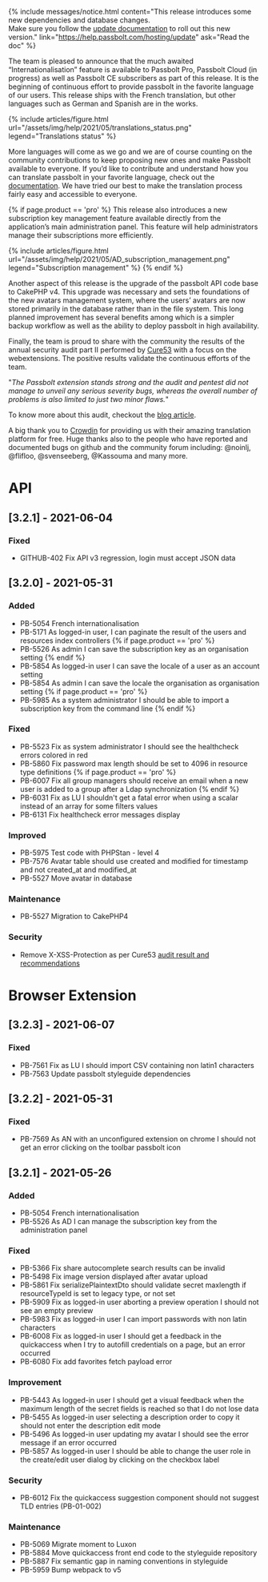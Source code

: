 {% include messages/notice.html
    content="This release introduces some new dependencies and database changes. <br>Make sure you follow 
    the [update documentation](https://help.passbolt.com/hosting/update) to roll out this new version."
    link="https://help.passbolt.com/hosting/update"
    ask="Read the doc"
%}

The team is pleased to announce that the much awaited “Internationalisation” feature is available to Passbolt Pro, Passbolt Cloud (in progress) as well as Passbolt CE subscribers as part of this release. It is the beginning of continuous effort to provide passbolt in the favorite language of our users. This release ships with the French translation, but other languages such as German and Spanish are in the works.

{% include articles/figure.html
url="/assets/img/help/2021/05/translations_status.png"
legend="Translations status"
%}

More languages will come as we go and we are of course counting on the community contributions to keep proposing new ones and make Passbolt available to everyone. If you’d like to contribute and understand how you can translate passbolt in your favorite language, check out the [documentation](https://help.passbolt.com/contribute/translation). We have tried our best to make the translation process fairly easy and accessible to everyone.

{% if page.product == 'pro' %}
This release also introduces a new subscription key management feature available directly from the application’s main administration panel. This feature will help administrators manage their subscriptions more efficiently.

{% include articles/figure.html
url="/assets/img/help/2021/05/AD_subscription_management.png"
legend="Subscription management"
%}
{% endif %}

Another aspect of this release is the upgrade of the passbolt API code base to CakePHP v4. This upgrade was necessary and sets the foundations of the new avatars management system, where the users’ avatars are now stored primarily in the database rather than in the file system. This long planned improvement has several benefits among which is a simpler backup workflow as well as the ability to deploy passbolt in high availability.

Finally, the team is proud to share with the community the results of the annual security audit part II performed by [Cure53](https://cure53.de) with a focus on the webextensions. The positive results validate the continuous efforts of the team.

"*The Passbolt extension stands strong and the audit and pentest did not manage to unveil any serious severity bugs, whereas the overall number of problems is also limited to just two minor flaws.*"

To know more about this audit, checkout the [blog article](https://medium.com/passbolt/passbolt-security-audit-2021-da77bac10ed9).

A big thank you to [Crowdin](https://www.crowdin.com) for providing us with their amazing translation platform for free. Huge thanks also to the people who have reported and documented bugs on github and the community forum including: @noinlj, @flifloo, @svenseeberg, @Kassouma and many more.


# API
## [3.2.1] - 2021-06-04
### Fixed
- GITHUB-402 Fix API v3 regression, login must accept JSON data

## [3.2.0] - 2021-05-31
### Added
- PB-5054 French internationalisation
- PB-5171 As logged-in user, I can paginate the result of the users and resources index controllers
{% if page.product == 'pro' %}
- PB-5526 As admin I can save the subscription key as an organisation setting
{% endif %}
- PB-5854 As logged-in user I can save the locale of a user as an account setting
- PB-5854 As admin I can save the locale the organisation as organisation setting 
{% if page.product == 'pro' %}
- PB-5985 As a system administrator I should be able to import a subscription key from the command line 
{% endif %}
  
### Fixed
- PB-5523 Fix as system administrator I should see the healthcheck errors colored in red
- PB-5860 Fix password max length should be set to 4096 in resource type definitions
{% if page.product == 'pro' %}
- PB-6007 Fix all group managers should receive an email when a new user is added to a group after a Ldap synchronization
{% endif %}
- PB-6031 Fix as LU I shouldn't get a fatal error when using a scalar instead of an array for some filters values
- PB-6131 Fix healthcheck error messages display

### Improved
- PB-5975 Test code with PHPStan - level 4
- PB-7576 Avatar table should use created and modified for timestamp and not created_at and modified_at
- PB-5527 Move avatar in database

### Maintenance
- PB-5527 Migration to CakePHP4

### Security
- Remove X-XSS-Protection as per Cure53 [audit result and recommendations](https://help.passbolt.com/assets/files/PBL-01-report.pdf)

# Browser Extension
## [3.2.3] - 2021-06-07
### Fixed
- PB-7561 Fix as LU I should import CSV containing non latin1 characters
- PB-7563 Update passbolt styleguide dependencies

## [3.2.2] - 2021-05-31
### Fixed
- PB-7569 As AN with an unconfigured extension on chrome I should not get an error clicking on the toolbar passbolt icon

## [3.2.1] - 2021-05-26
### Added
- PB-5054 French internationalisation
- PB-5526 As AD I can manage the subscription key from the administration panel

### Fixed
- PB-5366 Fix share autocomplete search results can be invalid
- PB-5498 Fix image version displayed after avatar upload
- PB-5861 Fix serializePlaintextDto should validate secret maxlength if resourceTypeId is set to legacy type, or not set
- PB-5909 Fix as logged-in user aborting a preview operation I should not see an empty preview
- PB-5983 Fix as logged-in user I can import passwords with non latin characters
- PB-6008 Fix as logged-in user I should get a feedback in the quickaccess when I try to autofill credentials on a page, but an error occurred
- PB-6080 Fix add favorites fetch payload error

### Improvement
- PB-5443 As logged-in user I should get a visual feedback when the maximum length of the secret fields is reached so that I do not lose data
- PB-5455 As logged-in user selecting a description order to copy it should not enter the description edit mode
- PB-5496 As logged-in user updating my avatar I should see the error message if an error occurred
- PB-5857 As logged-in user I should be able to change the user role in the create/edit user dialog by clicking on the checkbox label

### Security
- PB-6012 Fix the quickaccess suggestion component should not suggest TLD entries (PB-01-002)

### Maintenance
- PB-5069 Migrate moment to Luxon
- PB-5884 Move quickaccess front end code to the styleguide repository
- PB-5887 Fix semantic gap in naming conventions in styleguide
- PB-5959 Bump webpack to v5

